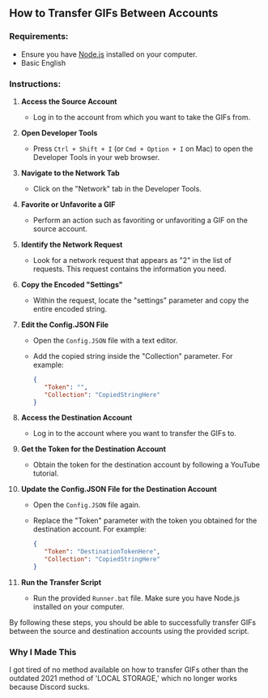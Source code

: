 ## How to Transfer GIFs Between Accounts

### Requirements:
- Ensure you have [Node.js](https://nodejs.org/en/) installed on your computer.
- Basic English

### Instructions:

1. **Access the Source Account**
   - Log in to the account from which you want to take the GIFs from.

2. **Open Developer Tools**
   - Press `Ctrl + Shift + I` (or `Cmd + Option + I` on Mac) to open the Developer Tools in your web browser.

3. **Navigate to the Network Tab**
   - Click on the "Network" tab in the Developer Tools.

4. **Favorite or Unfavorite a GIF**
   - Perform an action such as favoriting or unfavoriting a GIF on the source account.

5. **Identify the Network Request**
   - Look for a network request that appears as "2" in the list of requests. This request contains the information you need.

6. **Copy the Encoded "Settings"**
   - Within the request, locate the "settings" parameter and copy the entire encoded string.

7. **Edit the Config.JSON File**
   - Open the `Config.JSON` file with a text editor.
   - Add the copied string inside the "Collection" parameter. For example:

      ```json 
      {
         "Token": "", 
         "Collection": "CopiedStringHere"
      }
      ```

8. **Access the Destination Account**
   - Log in to the account where you want to transfer the GIFs to.

9. **Get the Token for the Destination Account**
   - Obtain the token for the destination account by following a YouTube tutorial.

10. **Update the Config.JSON File for the Destination Account**
    - Open the `Config.JSON` file again.
    - Replace the "Token" parameter with the token you obtained for the destination account. For example:

      ```json 
      {
         "Token": "DestinationTokenHere", 
         "Collection": "CopiedStringHere"
      }
      ```

11. **Run the Transfer Script**
    - Run the provided `Runner.bat` file. Make sure you have Node.js installed on your computer.

By following these steps, you should be able to successfully transfer GIFs between the source and destination accounts using the provided script.

### Why I Made This
I got tired of no method available on how to transfer GIFs other than the outdated 2021 method of 'LOCAL STORAGE,' which no longer works because Discord sucks.
